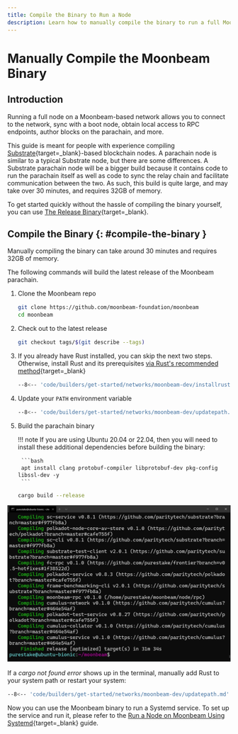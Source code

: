 ```yaml
---
title: Compile the Binary to Run a Node
description: Learn how to manually compile the binary to run a full Moonbeam node. Compiling the binary can take around 30 minutes and requires at least 32GB of memory.
---
```


# Manually Compile the Moonbeam Binary

## Introduction

Running a full node on a Moonbeam-based network allows you to connect to the network, sync with a boot node, obtain local access to RPC endpoints, author blocks on the parachain, and more.

This guide is meant for people with experience compiling [Substrate](https://substrate.dev/){target=\_blank}-based blockchain nodes. A parachain node is similar to a typical Substrate node, but there are some differences. A Substrate parachain node will be a bigger build because it contains code to run the parachain itself as well as code to sync the relay chain and facilitate communication between the two. As such, this build is quite large, and may take over 30 minutes, and requires 32GB of memory.

To get started quickly without the hassle of compiling the binary yourself, you can use [The Release Binary](/node-operators/networks/run-a-node/systemd){target=\_blank}.

## Compile the Binary {: #compile-the-binary }

Manually compiling the binary can take around 30 minutes and requires 32GB of memory.

The following commands will build the latest release of the Moonbeam parachain.

1. Clone the Moonbeam repo

    ```bash
    git clone https://github.com/moonbeam-foundation/moonbeam
    cd moonbeam
    ```

2. Check out to the latest release

    ```bash
    git checkout tags/$(git describe --tags)
    ```

3. If you already have Rust installed, you can skip the next two steps. Otherwise, install Rust and its prerequisites [via Rust's recommended method](https://www.rust-lang.org/tools/install){target=\_blank}

    ```bash
    --8<-- 'code/builders/get-started/networks/moonbeam-dev/installrust.md'
    ```

4. Update your `PATH` environment variable

    ```bash
    --8<-- 'code/builders/get-started/networks/moonbeam-dev/updatepath.md'
    ```

5. Build the parachain binary

    !!! note
        If you are using Ubuntu 20.04 or 22.04, then you will need to install these additional dependencies before building the binary:

        ```bash
        apt install clang protobuf-compiler libprotobuf-dev pkg-config libssl-dev -y 
        ```

    ```bash
    cargo build --release
    ```

![Compiling Binary](/images/node-operators/networks/run-a-node/compile-binary/full-node-binary-1.webp)

If a _cargo not found error_ shows up in the terminal, manually add Rust to your system path or restart your system:

```bash
--8<-- 'code/builders/get-started/networks/moonbeam-dev/updatepath.md'
```

Now you can use the Moonbeam binary to run a Systemd service. To set up the service and run it, please refer to the [Run a Node on Moonbeam Using Systemd](/node-operators/networks/run-a-node/systemd){target=\_blank} guide.
